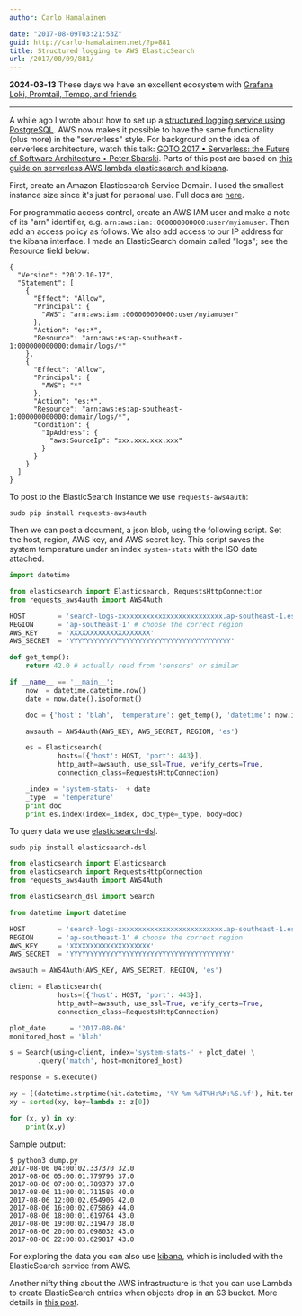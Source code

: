 ```yaml
---
author: Carlo Hamalainen

date: "2017-08-09T03:21:53Z"
guid: http://carlo-hamalainen.net/?p=881
title: Structured logging to AWS ElasticSearch
url: /2017/08/09/881/
---
```


**2024-03-13** These days we have an excellent ecosystem with [Grafana Loki, Promtail, Tempo, and friends](https://grafana.com)

---

A while ago I wrote about how to set up a [structured logging service using PostgreSQL](https://carlo-hamalainen.net/2016/04/27/structured-logging/). AWS now makes it possible to have the same functionality (plus more) in the "serverless" style. For background on the idea of serverless architecture, watch this talk: [GOTO 2017 • Serverless: the Future of Software Architecture • Peter Sbarski](https://www.youtube.com/watch?v=LAWjdZYrUgI&list=ULfG4Lndk-PTI&index=83). Parts of this post are based on [this guide on serverless AWS lambda elasticsearch and kibana](https://kerneltrick.in/serverless-aws-lambda-elasticsearch-kibana/).

First, create an Amazon Elasticsearch Service Domain. I used the smallest instance size since it's just for personal use. Full docs are [here](https://docs.aws.amazon.com/elasticsearch-service/latest/developerguide/es-createupdatedomains.html).

For programmatic access control, create an AWS IAM user and make a note of its "arn" identifier, e.g. ``arn:aws:iam::000000000000:user/myiamuser``. Then add an access policy as follows. We also add access to our IP address for the kibana interface. I made an ElasticSearch domain called "logs"; see the Resource field below:

```
{
  "Version": "2012-10-17",
  "Statement": [
    {
      "Effect": "Allow",
      "Principal": {
        "AWS": "arn:aws:iam::000000000000:user/myiamuser"
      },
      "Action": "es:*",
      "Resource": "arn:aws:es:ap-southeast-1:000000000000:domain/logs/*"
    },
    {
      "Effect": "Allow",
      "Principal": {
        "AWS": "*"
      },
      "Action": "es:*",
      "Resource": "arn:aws:es:ap-southeast-1:000000000000:domain/logs/*",
      "Condition": {
        "IpAddress": {
          "aws:SourceIp": "xxx.xxx.xxx.xxx"
        }
      }
    }
  ]
}
```

To post to the ElasticSearch instance we use ``requests-aws4auth``:

```
sudo pip install requests-aws4auth
```

Then we can post a document, a json blob, using the following script. Set the host, region, AWS key, and AWS secret key. This script saves the system temperature under an index ``system-stats`` with the ISO date attached.

```python
import datetime

from elasticsearch import Elasticsearch, RequestsHttpConnection
from requests_aws4auth import AWS4Auth

HOST        = 'search-logs-xxxxxxxxxxxxxxxxxxxxxxxxxx.ap-southeast-1.es.amazonaws.com' # see 'Endpoint' in ES status page
REGION      = 'ap-southeast-1' # choose the correct region
AWS_KEY     = 'XXXXXXXXXXXXXXXXXXXX'
AWS_SECRET  = 'YYYYYYYYYYYYYYYYYYYYYYYYYYYYYYYYYYYYYYYY'

def get_temp():
    return 42.0 # actually read from 'sensors' or similar

if __name__ == '__main__':
    now  = datetime.datetime.now()
    date = now.date().isoformat()

    doc = {'host': 'blah', 'temperature': get_temp(), 'datetime': now.isoformat()}

    awsauth = AWS4Auth(AWS_KEY, AWS_SECRET, REGION, 'es')

    es = Elasticsearch(
            hosts=[{'host': HOST, 'port': 443}],
            http_auth=awsauth, use_ssl=True, verify_certs=True,
            connection_class=RequestsHttpConnection)

    _index = 'system-stats-' + date
    _type  = 'temperature'
    print doc
    print es.index(index=_index, doc_type=_type, body=doc)
```

To query data we use [elasticsearch-dsl](https://elasticsearch-dsl.readthedocs.io/en/latest/).

```
sudo pip install elasticsearch-dsl
```

```python
from elasticsearch import Elasticsearch
from elasticsearch import RequestsHttpConnection
from requests_aws4auth import AWS4Auth

from elasticsearch_dsl import Search

from datetime import datetime

HOST        = 'search-logs-xxxxxxxxxxxxxxxxxxxxxxxxxx.ap-southeast-1.es.amazonaws.com' # see 'Endpoint' in ES status page
REGION      = 'ap-southeast-1' # choose the correct region
AWS_KEY     = 'XXXXXXXXXXXXXXXXXXXX'
AWS_SECRET  = 'YYYYYYYYYYYYYYYYYYYYYYYYYYYYYYYYYYYYYYYY'

awsauth = AWS4Auth(AWS_KEY, AWS_SECRET, REGION, 'es')

client = Elasticsearch(
            hosts=[{'host': HOST, 'port': 443}],
            http_auth=awsauth, use_ssl=True, verify_certs=True,
            connection_class=RequestsHttpConnection)

plot_date      = '2017-08-06'
monitored_host = 'blah'

s = Search(using=client, index='system-stats-' + plot_date) \
       .query('match', host=monitored_host)

response = s.execute()

xy = [(datetime.strptime(hit.datetime, '%Y-%m-%dT%H:%M:%S.%f'), hit.temperature) for hit in response]
xy = sorted(xy, key=lambda z: z[0])

for (x, y) in xy:
    print(x,y)
```

Sample output:

```
$ python3 dump.py
2017-08-06 04:00:02.337370 32.0
2017-08-06 05:00:01.779796 37.0
2017-08-06 07:00:01.789370 37.0
2017-08-06 11:00:01.711586 40.0
2017-08-06 12:00:02.054906 42.0
2017-08-06 16:00:02.075869 44.0
2017-08-06 18:00:01.619764 43.0
2017-08-06 19:00:02.319470 38.0
2017-08-06 20:00:03.098032 43.0
2017-08-06 22:00:03.629017 43.0
```

For exploring the data you can also use [kibana](https://aws.amazon.com/elasticsearch-service/kibana/), which is included with the ElasticSearch service from AWS.

Another nifty thing about the AWS infrastructure is that you can use Lambda to create ElasticSearch entries when objects drop in an S3 bucket. More details in [this post](https://kerneltrick.in/serverless-aws-lambda-elasticsearch-kibana/).
